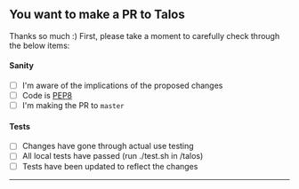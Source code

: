## You want to make a PR to Talos

Thanks so much :) First, please take a moment to carefully check through
the below items:

#### Sanity

- [ ] I'm aware of the implications of the proposed changes
- [ ] Code is [PEP8](https://www.python.org/dev/peps/pep-0008/)
- [ ] I'm making the PR to `master`

#### Tests

- [ ] Changes have gone through actual use testing
- [ ] All local tests have passed (run ./test.sh in /talos)
- [ ] Tests have been updated to reflect the changes

<hr>
